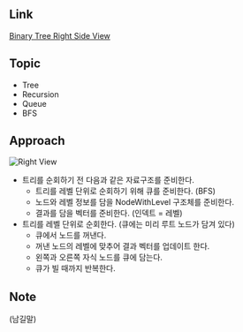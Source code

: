 ## Link
[Binary Tree Right Side View](https://leetcode.com/problems/binary-tree-right-side-view/description/)

## Topic
- Tree
- Recursion
- Queue
- BFS

## Approach
![Right View](https://i.imgur.com/NQNHvsI.png)  
- 트리를 순회하기 전 다음과 같은 자료구조를 준비한다.
  - 트리를 레벨 단위로 순회하기 위해 큐를 준비한다. (BFS)
  - 노드와 레벨 정보를 담을 NodeWithLevel 구조체를 준비한다. 
  - 결과를 담을 벡터를 준비한다. (인덱트 = 레벨)
- 트리를 레벨 단위로 순회한다. (큐에는 미리 루트 노드가 담겨 있다)
  - 큐에서 노드를 꺼낸다.
  - 꺼낸 노드의 레벨에 맞추어 결과 벡터를 업데이트 한다. 
  - 왼쪽과 오른쪽 자식 노드를 큐에 담는다.
  - 큐가 빌 때까지 반복한다.

## Note
(남길말)  